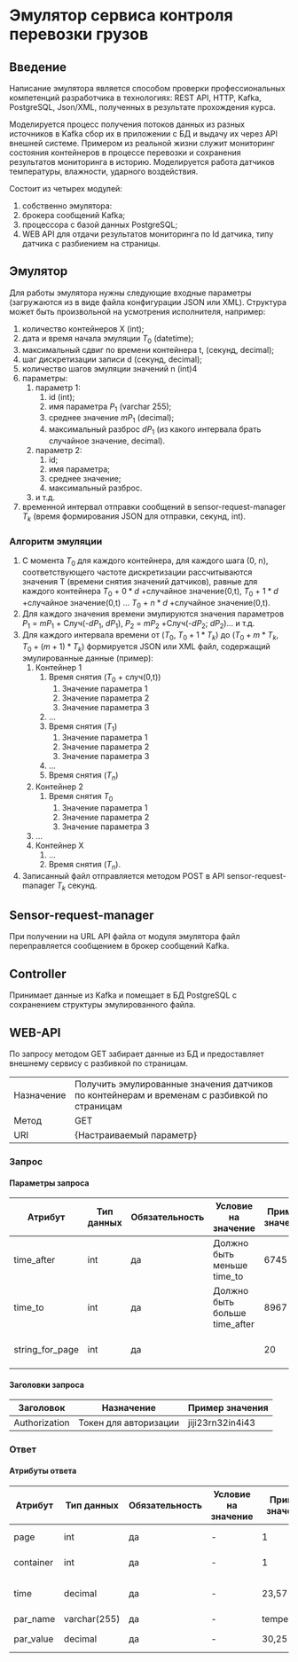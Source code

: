 # Эмулятор сервиса контроля перевозки грузов

## Введение

Написание эмулятора является способом проверки профессиональных компетенций  разработчика в технологиях: REST API, HTTP,  Kafka, PostgreSQL, Json/XML, полученных в результате прохождения курса.

Моделируется процесс получения потоков данных из разных источников в Kafka сбор их в приложении с БД и выдачу их через API внешней системе. Примером из реальной жизни служит мониторинг состояния контейнеров в процессе перевозки и сохранения результатов мониторинга в историю. Моделируется работа датчиков температуры, влажности, ударного воздействия.

Состоит из четырех модулей:
1. собственно эмулятора:
2. брокера сообщений Kafka;
3. процессора с базой данных PostgreSQL;
4. WEB API для отдачи результатов мониторинга по Id датчика, типу датчика с разбиением на страницы.

## Эмулятор

Для работы эмулятора нужны следующие входные параметры (загружаются из в виде файла конфигурации JSON или XML). Структура может быть произвольной на усмотрения исполнителя, например:
1. количество контейнеров X (int);
2. дата и время начала эмуляции $T_0$ (datetime); 
3. максимальный сдвиг по времени контейнера t, (секунд, decimal);
4. шаг дискретизации записи d (секунд, decimal);
5. количество шагов эмуляции значений n (int)4
6. параметры: 
   1. параметр 1:
      1. id (int);
      2. имя параметра $P_1$ (varchar 255);
      3. среднее значение $mP_1$ (decimal);
      4. максимальный разброс $dP_1$ (из какого интервала брать случайное значение, decimal).
   2. параметр 2:
      1. id;
      2. имя параметра;
      3. среднее значение;
      4. максимальный разброс.
   3. и т.д.
7. временной интервал отправки сообщений в sensor-request-manager $T_k$ (время формирования JSON для отправки, cекунд, int).

### Алгоритм эмуляции

1. С момента $Т_0$ для каждого контейнера, для каждого шага (0, n), соответствующего частоте дискретизации рассчитываются значения Т (времени снятия значений датчиков), равные для каждого контейнера $T_0$ + $0*d$ +случайное значение(0,t), $T_0$ + $1*d$ +случайное значение(0,t) … $T_0$ + $n*d$ +случайное значение(0,t).
2. Для каждого значения времени эмулируются значения параметров $P_1$ = $mP_1$ + Случ(-$dP_1$, $dP_1$), $P_2$ = $mP_2$ +Случ(-$dP_2$; $dP_2$)… и т.д.
3. Для каждого интервала времени от ($T_0$, $T_0 + 1*T_k$) до ($Т_0 + m*T_k$, $T_0 + (m + 1) * T_k$) формируется JSON или XML файл, содержащий эмулированные данные (пример):
   1. Контейнер 1
      1. Время снятия ($T_0$ + случ(0,t))
         1. Значение параметра 1
         2. Значение параметра 2
         3. Значение параметра 3
      2. ...
      3. Время снятия ($T_1$)
         1. Значение параметра 1
         2. Значение параметра 2
         3. Значение параметра 3
      4. ...
      5. Время снятия ($T_n$)
   2. Контейнер 2
      1. Время снятия $Т_0$
         1. Значение параметра 1
         2. Значение параметра 2
         3. Значение параметра 3
   3. ...
   4. Контейнер X
      1. ...
      2. Время снятия ($T_n$).
4. Записанный файл отправляется методом POST в API sensor-request-manager $T_k$ секунд.

## Sensor-request-manager

При получении на URL API файла от модуля эмулятора файл переправляется сообщением в брокер сообщений Kafka.

## Controller

Принимает данные из Kafka и помещает в БД PostgreSQL с сохранением структуры эмулированного файла.

## WEB-API

По запросу методом GET забирает данные из БД и предоставляет внешнему сервису с разбивкой по страницам.

|            |                                                                                             |
|------------|---------------------------------------------------------------------------------------------|
| Назначение | Получить эмулированные значения датчиков по контейнерам и временам с разбивкой по страницам |
| Метод      | GET                                                                                         |
| URI        | {Настраиваемый параметр}                                                                    |

### Запрос

#### Параметры запроса

| Атрибут         | Тип данных  | Обязательность  | Условие на значение           | Пример значения  | Примечание                             |
|-----------------|-------------|-----------------|-------------------------------|------------------|----------------------------------------|
| time_after      | int         | да              | Должно быть меньше time_to    | 6745             | Начало интервала для вывода по времени |
| time_to         | int         | да              | Должно быть больше time_after | 8967             | Конец интервала для вывода по времени  |
| string_for_page | int         | да              |                               | 20               | Количество строк на странице           |

#### Заголовки запроса

| Заголовок     | Назначение            | Пример значения  |
|---------------|-----------------------|------------------|
| Authorization | Токен для авторизации | jiji23rn32in4i43 |

### Ответ

#### Атрибуты ответа

| Атрибут        | Тип данных   | Обязательность  | Условие на значение | Пример значения | Примечание                        |
|----------------|--------------|-----------------|---------------------|-----------------|-----------------------------------|
| page           | int          | да              | -                   | 1               | Номер страницы                    |
| container      | int          | да              | -                   | 1               | Номер контейнера                  |
| time           | decimal      | да              | -                   | 23,57           | Время для эмулированного значения |
| par_name       | varchar(255) | да              | -                   | temperature     | Имя параметра                     |
| par_value      | decimal      | да              | -                   | 30,25           | Значение параметра                |